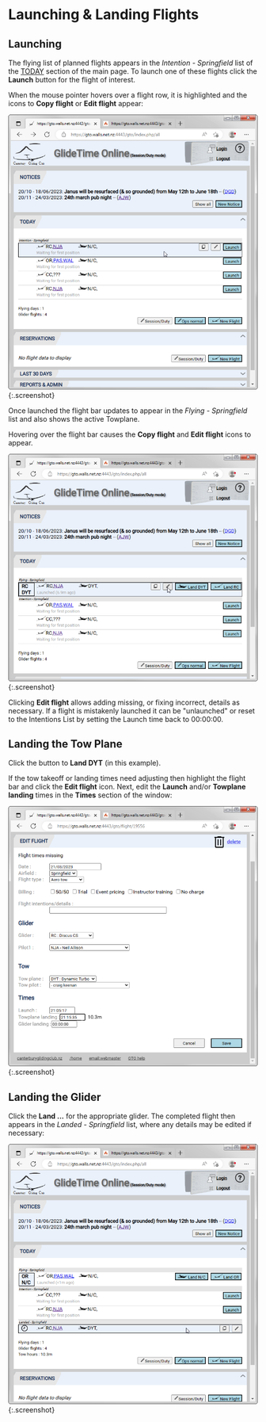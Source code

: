 # Launching & Landing Flights

## Launching

The flying list of planned flights appears in the *Intention - Springfield* list of the [TODAY](./Today) section of the main page.  To launch one of these flights click the **Launch** button for the flight of interest.

When the mouse pointer hovers over a flight row, it is highlighted and the icons to **Copy flight** or **Edit flight** appear:

![Highlight a flight](./assets/images/GTO_Launch_Hover1.png){:.screenshot}

Once launched the flight bar updates to appear in the *Flying - Springfield* list and also shows the active Towplane.  

Hovering over the flight bar causes the **Copy flight** and **Edit flight** icons to appear.

![Under tow](./assets/images/GTO_Launched_Hover_Edit.png){:.screenshot}

Clicking **Edit flight** allows adding missing, or fixing incorrect, details as necessary.  If a flight is mistakenly launched it can be "unlaunched" or reset to the Intentions List by setting the Launch time back to 00:00:00.

## Landing the Tow Plane

Click the button to **Land DYT** (in this example).  

If the tow takeoff or landing times need adjusting then highlight the flight bar and click the **Edit flight** icon.  Next, edit the **Launch** and/or **Towplane landing** times in the **Times** section of the window:

![Edit Times](./assets/images/GTO_Edit_Towplane_Landing.png){:.screenshot}

## Landing the Glider

Click the **Land ...** for the appropriate glider.  The completed flight then appears in the *Landed - Springfield* list, where any details may be edited if necessary:

![Landed](./assets/images/GTO_GliderLanded.png){:.screenshot}
